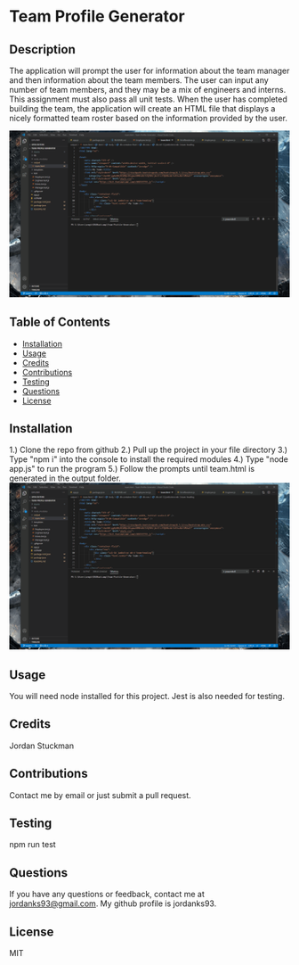 # Team Profile Generator

  ## Description
  The application will prompt the user for information about the team manager and then information about the team members. The user can input any number of team members, and they may be a mix of engineers and interns. This assignment must also pass all unit tests. When the user has completed building the team, the application will create an HTML file that displays a nicely formatted team roster based on the information provided by the user.
  
  ![Example Html](Assets/Demo.gif)

  ## Table of Contents
  * [Installation](#installation)
  * [Usage](#usage)
  * [Credits](#credits)
  * [Contributions](#contributions)
  * [Testing](#testing)
  * [Questions](#questions)
  * [License](#license)
   
  ## Installation
  1.) Clone the repo from github 2.) Pull up the project in your file directory 3.) Type "npm i" into the console to install the required modules 4.) Type "node app.js" to run the program 5.) Follow the prompts until team.html is generated in the output folder.
    ![Walkthrough](Assets/Demo.gif)
  ## Usage
  You will need node installed for this project. Jest is also needed for testing.
  ## Credits
  Jordan Stuckman
  ## Contributions
  Contact me by email or just submit a pull request.
  ## Testing
  npm run test
  ## Questions
  If you have any questions or feedback, contact me at jordanks93@gmail.com.
  My github profile is jordanks93.
  ## License
  MIT



